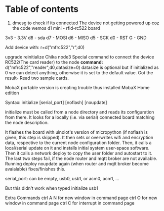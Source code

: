 # Table of contents
1. dmesg to check if its connected
The device not getting powered up coz the code 
wemos d1 mini - rfid-rc522 board

3v3 - 3.3V
d8  - sda
d7  - MOSI
d6  - MISO
d5  - SCK
d0  - RST
G   - GND

Add device with:
r=d("mfrc522","r",d0)

upgrade
reinitialize
Chika node3
Special command to connect the device RC522(The card reader) to the node
**command:** d("mfrc522","reader",d0,datasize=0)
datasize is optional but if initialized as 0 we can detect anything, otherwise it is set to the default value.
Got the result- Read two sample cards.

MobaX portable version is creating trouble thus installed MobaX Home edition


Syntax: initialize [serial_port] [noflash] [noupdate]

initialize must be called from a node directory and reads its configuration from there.
It looks for a locally (i.e. via serial) connected board matching the node
description.

It flashes the board with ulnoiot's version of micropython (if noflash is given,
this step is skipped).
It then sets or overwrites wifi and encryption data, respective to the current
node configuration folder.
Then, it calls a local/serial update on it and installs initial system
user-space software.
Then it calls a network deploy to copy the user folder and autostart to it.
The last two steps fail, if the node router and mqtt broker are not available.
Running deploy noupdate again (when router and mqtt broker become avaialable)
fixes/finishes this.

serial_port: can be empty, usb0, usb1, or acm0, acm1, ...

But this didn't work when typed initialize usb1

Extra Commands
ctrl A N for new window in command page 
ctrl O for new window in command page
ctrl C for interrupt in command page


